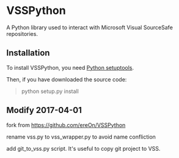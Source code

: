 VSSPython
=======

A Python library used to interact with Microsoft Visual SourceSafe repositories.

Installation
------------

To install VSSPython, you need [Python setuptools](http://pypi.python.org/pypi/setuptools).

Then, if you have downloaded the source code:

> python setup.py install


Modify 2017-04-01
-----------------

fork from https://github.com/ereOn/VSSPython

rename vss.py to vss_wrapper.py to avoid name confliction

add git_to_vss.py script. It's useful to copy git project to VSS.

